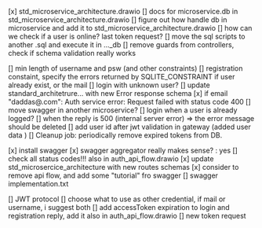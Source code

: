 [x] std_microservice_architecture.drawio
[] docs for microservice.db in std_microservice_architecture.drawio
[] figure out how handle db in microservice and add it to std_microservice_architecture.drawio
[] how can we check if a user is online? last token request?
[] move the sql scripts to another .sql and execute it in ..._db 
[] remove guards from controllers, check if schema validation really works

[] min length of username and psw (and other constraints)
[] registration constaint, specify the errors returned by SQLITE_CONSTRAINT if user already exist, or the mail
[] login with unknown user? 
[] update standard_architetrure... with new Error response schema
[x] if email "daddas@.com": Auth service error: Request failed with status code 400
[] move swagger in another microservice?
[] login when a user is already logged?
[] when the reply is 500 (internal server error) => the error message should be deleted
[] add user id after jwt validation in gateway (added user data )
[] Cleanup job: periodically remove expired tokens from DB.

[x] install swagger
[x] swagger aggregator really makes sense? : yes
[] check all status codes!!! also in auth_api_flow.drawio
[x] update std_microsercice_architecture with new routes schemas
[x] consider to remove api flow, and add some "tutorial" fro swagger
[] swagger implementation.txt

[] JWT protocol
	[] choose what to use as other credential, if mail or username, i suggest both
	[] add accessToken expiration to login and registration reply, add it also in auth_api_flow.drawio
	[] new token request